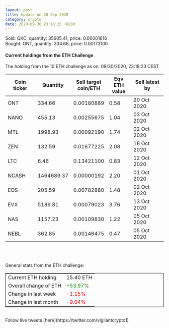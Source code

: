```yaml
---
layout: post
title: Update on 30 Sep 2020
category: crypto
date: 2020-09-30 23:18:25 +0200
---
```

<!-- Global site tag (gtag.js) - Google Analytics -->
<script async src="https://www.googletagmanager.com/gtag/js?id=UA-103831149-5"></script>
<script>
  window.dataLayer = window.dataLayer || [];
  function gtag(){dataLayer.push(arguments);}
  gtag('js', new Date());

  gtag('config', 'UA-103831149-5');
</script>
Sold: QKC, quantity:     35605.41, price:   0.00001616<br>Bought: ONT, quantity:       334.66, price:   0.00173100<br>

#### Current holdings from the ETH Challenge

The holding from the 10 ETH challenge as on: 09/30/2020, 23:18:23 CEST

|Coin ticker|Quantity|Sell target<br>coin/ETH|Eqv ETH<br>value|Sell latest by|
|-----------|--------|-----------|-----------|--------------|
ONT|334.66|  0.00180889|0.58|20 Oct 2020|
NANO|455.13|  0.00255675|1.04|03 Oct 2020|
MTL|1998.93|  0.00092190|1.74|02 Oct 2020|
ZEN|132.59|  0.01677225|2.08|18 Oct 2020|
LTC|6.46|  0.13421100|0.83|12 Oct 2020|
NCASH|1464689.37|  0.00000192|2.20|01 Oct 2020|
EOS|205.59|  0.00782880|1.48|02 Oct 2020|
EVX|5189.81|  0.00079023|3.76|13 Oct 2020|
NAS|1157.23|  0.00109830|1.22|05 Oct 2020|
NEBL|362.85|  0.00146475|0.47|05 Oct 2020|

<br>
<br>
<br>
General stats from the ETH challenge:

<table style="border:1px solid black;margin-left:auto;margin-right:auto;">
	<tbody>
	<tr>
		<td>Current ETH holding</td>
		<td>     15.40 ETH</td>
	</tr>
	<tr>
		<td>Overall change of ETH</td>
		<td><font color="green">+53.97%</font></td>
	</tr>
	<tr>
		<td>Change in last week</td>
		<td><font color="red">-1.15%</font></td>
	</tr>
	<tr>
		<td>Change in last month</td>
		<td><font color="red">-9.04%</font></td>
	</tr>
	</tbody>
</table>

<br>
Follow live tweets [here](https://twitter.com/vigilantcrypto1)
<br>
<br>